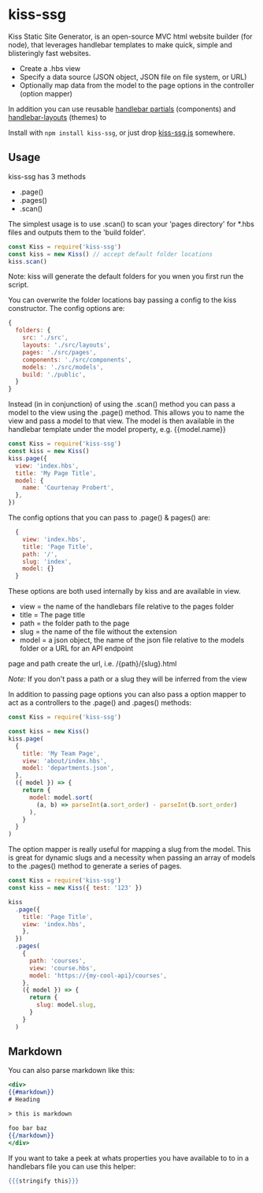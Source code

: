 # kiss-ssg

Kiss Static Site Generator, is an open-source MVC html website builder (for node), that leverages handlebar templates to make quick, simple and blisteringly fast websites.

- Create a .hbs view
- Specify a data source (JSON object, JSON file on file system, or URL)
- Optionally map data from the model to the page options in the controller (option mapper)

In addition you can use reusable [handlebar partials](https://handlebarsjs.com/guide/partials.html#partials) (components) and [handlebar-layouts](https://www.npmjs.com/package/handlebars-layouts) (themes) to

Install with `npm install kiss-ssg`, or just drop [kiss-ssg.js](https://github.com/cprobert/kiss-ssg/blob/main/kiss-ssg.js) somewhere.

## Usage

kiss-ssg has 3 methods

- .page()
- .pages()
- .scan()

The simplest usage is to use .scan() to scan your 'pages directory' for \*.hbs files and outputs them to the 'build folder'.

```js
const Kiss = require('kiss-ssg')
const kiss = new Kiss() // accept default folder locations
kiss.scan()
```

Note: kiss will generate the default folders for you wnen you first run the script.

You can overwrite the folder locations bay passing a config to the kiss constructor. The config options are:

```js
{
  folders: {
    src: './src',
    layouts: './src/layouts',
    pages: './src/pages',
    components: './src/components',
    models: './src/models',
    build: './public',
  }
}
```

Instead (in in conjunction) of using the .scan() method you can pass a model to the view using the .page() method. This allows you to name the view and pass a model to that view. The model is then available in the handlebar template under the model property, e.g. {{model.name}}

```js
const Kiss = require('kiss-ssg')
const kiss = new Kiss()
kiss.page({
  view: 'index.hbs',
  title: 'My Page Title',
  model: {
    name: 'Courtenay Probert',
  },
})
```

The config options that you can pass to .page() & pages() are:

```js
  {
    view: 'index.hbs',
    title: 'Page Title',
    path: '/',
    slug: 'index',
    model: {}
  }
```

These options are both used internally by kiss and are available in view.

- view = the name of the handlebars file relative to the pages folder
- title = The page title
- path = the folder path to the page
- slug = the name of the file without the extension
- model = a json object, the name of the json file relative to the models folder or a URL for an API endpoint

page and path create the url, i.e. /{path}/{slug}.html

_Note:_ If you don't pass a path or a slug they will be inferred from the view

In addition to passing page options you can also pass a option mapper to act as a controllers to the .page() and .pages() methods:

```js
const Kiss = require('kiss-ssg')

const kiss = new Kiss()
kiss.page(
  {
    title: 'My Team Page',
    view: 'about/index.hbs',
    model: 'departments.json',
  },
  ({ model }) => {
    return {
      model: model.sort(
        (a, b) => parseInt(a.sort_order) - parseInt(b.sort_order)
      ),
    }
  }
)
```

The option mapper is really useful for mapping a slug from the model. This is great for dynamic slugs and a necessity when passing an array of models to the .pages() method to generate a series of pages.

```js
const Kiss = require('kiss-ssg')
const kiss = new Kiss({ test: '123' })

kiss
  .page({
    title: 'Page Title',
    view: 'index.hbs',
    },
  })
  .pages(
    {
      path: 'courses',
      view: 'course.hbs',
      model: 'https://{my-cool-api}/courses',
    },
    ({ model }) => {
      return {
        slug: model.slug,
      }
    }
  )
```

## Markdown

You can also parse markdown like this:

```handlebars
<div>
{{#markdown}}
# Heading

> this is markdown

foo bar baz
{{/markdown}}
</div>
```

If you want to take a peek at whats properties you have available to to in a handlebars file you can use this helper:

```handlebars
{{{stringify this}}}
```
